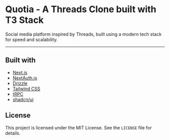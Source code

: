 # Quotia - A Threads Clone built with T3 Stack
Social media platform inspired by Threads, built using a modern tech stack for speed and scalability.

---

## Built with
- [Next.js](https://nextjs.org)
- [NextAuth.js](https://next-auth.js.org)
- [Drizzle](https://orm.drizzle.team/)
- [Tailwind CSS](https://tailwindcss.com)
- [tRPC](https://trpc.io)
- [shadcn/ui](https://ui.shadcn.com/)


## License

This project is licensed under the MIT License. See the `LICENSE` file for details.
